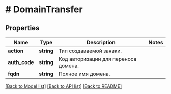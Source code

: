 # # DomainTransfer

## Properties

Name | Type | Description | Notes
------------ | ------------- | ------------- | -------------
**action** | **string** | Тип создаваемой заявки. |
**auth_code** | **string** | Код авторизации для переноса домена. |
**fqdn** | **string** | Полное имя домена. |

[[Back to Model list]](../../README.md#models) [[Back to API list]](../../README.md#endpoints) [[Back to README]](../../README.md)
